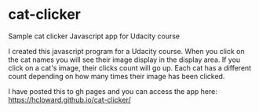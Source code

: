 # cat-clicker
Sample cat clicker Javascript app for Udacity course

I created this javascript program for a Udacity course. When you click on the cat names
you will see their image display in the display area. If you click on a cat's image, their
clicks count will go up. Each cat has a different count depending on how many times their
image has been clicked. 

I have posted this to gh pages and you can access the app here: https://hcloward.github.io/cat-clicker/ 
